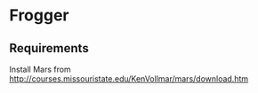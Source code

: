 # Frogger

## Requirements 

Install Mars from http://courses.missouristate.edu/KenVollmar/mars/download.htm
